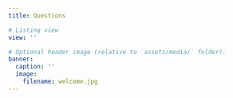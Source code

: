 ```yaml
---
title: Questions

# Listing view
view: ''

# Optional header image (relative to `assets/media/` folder).
banner:
  caption: ''
  image:
    filename: welcome.jpg
---
```

